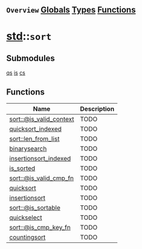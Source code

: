 ## `Overview` [Globals](./globals.md) [Types](./types.md) [Functions](./functions.md)
# [std](./../std.md)::`sort`
## Submodules
[qs](./sort/qs.md)
[is](./sort/is.md)
[cs](./sort/cs.md)
## Functions
|Name|Description|
|----|-----------|
|[sort::@is_valid_context](#todo)|TODO|
|[quicksort_indexed](#todo)|TODO|
|[sort::len_from_list](#todo)|TODO|
|[binarysearch](#todo)|TODO|
|[insertionsort_indexed](#todo)|TODO|
|[is_sorted](#todo)|TODO|
|[sort::@is_valid_cmp_fn](#todo)|TODO|
|[quicksort](#todo)|TODO|
|[insertionsort](#todo)|TODO|
|[sort::@is_sortable](#todo)|TODO|
|[quickselect](#todo)|TODO|
|[sort::@is_cmp_key_fn](#todo)|TODO|
|[countingsort](#todo)|TODO|
